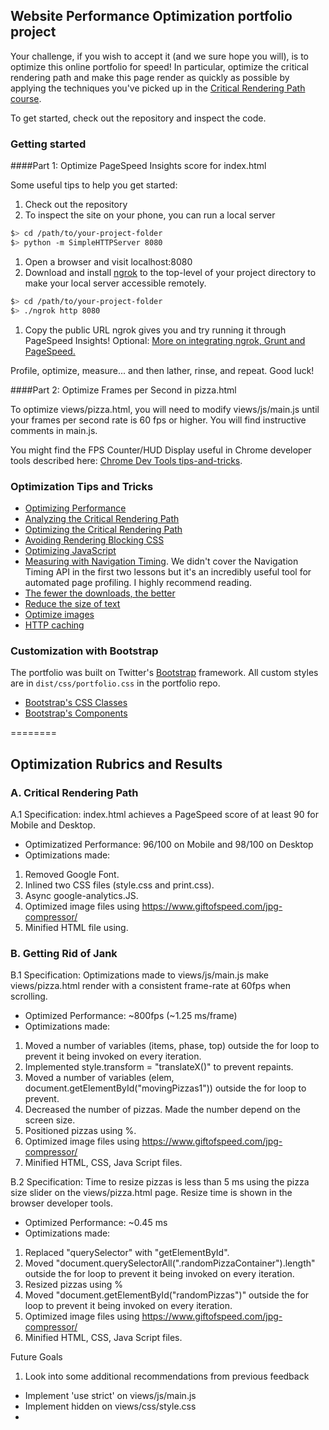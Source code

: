 ## Website Performance Optimization portfolio project

Your challenge, if you wish to accept it (and we sure hope you will), is to optimize this online portfolio for speed! In particular, optimize the critical rendering path and make this page render as quickly as possible by applying the techniques you've picked up in the [Critical Rendering Path course](https://www.udacity.com/course/ud884).

To get started, check out the repository and inspect the code.

### Getting started

####Part 1: Optimize PageSpeed Insights score for index.html

Some useful tips to help you get started:

1. Check out the repository
1. To inspect the site on your phone, you can run a local server

  ```bash
  $> cd /path/to/your-project-folder
  $> python -m SimpleHTTPServer 8080
  ```

1. Open a browser and visit localhost:8080
1. Download and install [ngrok](https://ngrok.com/) to the top-level of your project directory to make your local server accessible remotely.

  ``` bash
  $> cd /path/to/your-project-folder
  $> ./ngrok http 8080
  ```

1. Copy the public URL ngrok gives you and try running it through PageSpeed Insights! Optional: [More on integrating ngrok, Grunt and PageSpeed.](http://www.jamescryer.com/2014/06/12/grunt-pagespeed-and-ngrok-locally-testing/)

Profile, optimize, measure... and then lather, rinse, and repeat. Good luck!

####Part 2: Optimize Frames per Second in pizza.html

To optimize views/pizza.html, you will need to modify views/js/main.js until your frames per second rate is 60 fps or higher. You will find instructive comments in main.js.

You might find the FPS Counter/HUD Display useful in Chrome developer tools described here: [Chrome Dev Tools tips-and-tricks](https://developer.chrome.com/devtools/docs/tips-and-tricks).

### Optimization Tips and Tricks
* [Optimizing Performance](https://developers.google.com/web/fundamentals/performance/ "web performance")
* [Analyzing the Critical Rendering Path](https://developers.google.com/web/fundamentals/performance/critical-rendering-path/analyzing-crp.html "analyzing crp")
* [Optimizing the Critical Rendering Path](https://developers.google.com/web/fundamentals/performance/critical-rendering-path/optimizing-critical-rendering-path.html "optimize the crp!")
* [Avoiding Rendering Blocking CSS](https://developers.google.com/web/fundamentals/performance/critical-rendering-path/render-blocking-css.html "render blocking css")
* [Optimizing JavaScript](https://developers.google.com/web/fundamentals/performance/critical-rendering-path/adding-interactivity-with-javascript.html "javascript")
* [Measuring with Navigation Timing](https://developers.google.com/web/fundamentals/performance/critical-rendering-path/measure-crp.html "nav timing api"). We didn't cover the Navigation Timing API in the first two lessons but it's an incredibly useful tool for automated page profiling. I highly recommend reading.
* <a href="https://developers.google.com/web/fundamentals/performance/optimizing-content-efficiency/eliminate-downloads.html">The fewer the downloads, the better</a>
* <a href="https://developers.google.com/web/fundamentals/performance/optimizing-content-efficiency/optimize-encoding-and-transfer.html">Reduce the size of text</a>
* <a href="https://developers.google.com/web/fundamentals/performance/optimizing-content-efficiency/image-optimization.html">Optimize images</a>
* <a href="https://developers.google.com/web/fundamentals/performance/optimizing-content-efficiency/http-caching.html">HTTP caching</a>

### Customization with Bootstrap
The portfolio was built on Twitter's <a href="http://getbootstrap.com/">Bootstrap</a> framework. All custom styles are in `dist/css/portfolio.css` in the portfolio repo.

* <a href="http://getbootstrap.com/css/">Bootstrap's CSS Classes</a>
* <a href="http://getbootstrap.com/components/">Bootstrap's Components</a>

========
## Optimization Rubrics and Results
### A. Critical Rendering Path
A.1 Specification: index.html achieves a PageSpeed score of at least 90 for Mobile and Desktop.
* Optimizatized Performance: 96/100 on Mobile and 98/100 on Desktop
* Optimizations made:
1. Removed Google Font.
2. Inlined two CSS files (style.css and print.css).
3. Async google-analytics.JS.
4. Optimized image files using https://www.giftofspeed.com/jpg-compressor/
5. Minified HTML file using.

### B. Getting Rid of Jank
B.1 Specification: Optimizations made to views/js/main.js make views/pizza.html render with a consistent frame-rate at 60fps when scrolling.
* Optimized Performance: ~800fps (~1.25 ms/frame)
* Optimizations made:
1. Moved a number of variables (items, phase, top) outside the for loop to prevent it being invoked on every iteration.
2. Implemented style.transform = "translateX()" to prevent repaints.
3. Moved a number of variables (elem, document.getElementById("movingPizzas1")) outside the for loop to prevent.
4. Decreased the number of pizzas. Made the number depend on the screen size.
5. Positioned pizzas using %.
6. Optimized image files using https://www.giftofspeed.com/jpg-compressor/
7. Minified HTML, CSS, Java Script files.


B.2 Specification: Time to resize pizzas is less than 5 ms using the pizza size slider on the views/pizza.html page. Resize time is shown in the browser developer tools.
* Optimized Performance: ~0.45 ms
* Optimizations made:
1. Replaced "querySelector" with "getElementById".
2. Moved "document.querySelectorAll(".randomPizzaContainer").length" outside the for loop to prevent it being invoked on every iteration.
3. Resized pizzas using %
4. Moved "document.getElementById("randomPizzas")" outside the for loop to prevent it being invoked on every iteration.
6. Optimized image files using https://www.giftofspeed.com/jpg-compressor/
7. Minified HTML, CSS, Java Script files.

Future Goals
1. Look into some additional recommendations from previous feedback
  - Implement 'use strict' on views/js/main.js
  - Implement hidden on views/css/style.css
  -
